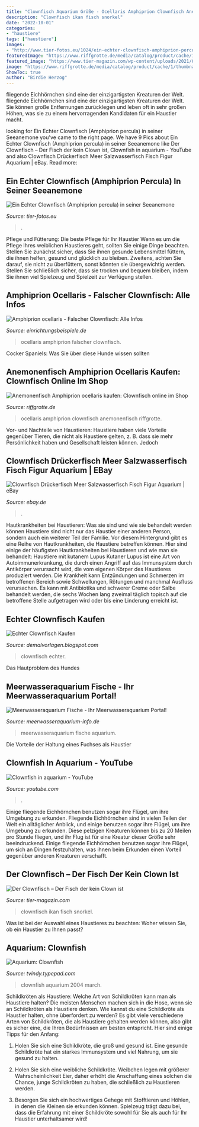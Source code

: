 ```yaml
---
title: "Clownfisch Aquarium Größe - Ocellaris Amphiprion Clownfisch Anemonenfisch Riffgrotte"
description: "Clownfisch ikan fisch snorkel"
date: "2022-10-01"
categories:
- "haustiere"
tags: ["haustiere"]
images:
- "http://www.tier-fotos.eu/1024/ein-echter-clownfisch-amphiprion-percula-1691.jpg"
featuredImage: "https://www.riffgrotte.de/media/catalog/product/cache/1/thumbnail/600x/c871486218f810da04ba4320b02f2f61/o/c/ocelaris_1.jpg"
featured_image: "https://www.tier-magazin.com/wp-content/uploads/2021/06/clownfisch-aquarium.jpg"
image: "https://www.riffgrotte.de/media/catalog/product/cache/1/thumbnail/600x/c871486218f810da04ba4320b02f2f61/o/c/ocelaris_1.jpg"
ShowToc: true
author: "Birdie Herzog"
---
```



fliegende Eichhörnchen sind eine der einzigartigsten Kreaturen der Welt.
fliegende Eichhörnchen sind eine der einzigartigsten Kreaturen der Welt. Sie können große Entfernungen zurücklegen und leben oft in sehr großen Höhen, was sie zu einem hervorragenden Kandidaten für ein Haustier macht.

	

		
looking for Ein Echter Clownfisch (Amphiprion percula) in seiner Seeanemone you've came to the right page. We have 9 Pics about Ein Echter Clownfisch (Amphiprion percula) in seiner Seeanemone like Der Clownfisch – Der Fisch der kein Clown ist, Clownfish in aquarium - YouTube and also Clownfisch Drückerfisch Meer Salzwasserfisch Fisch Figur Aquarium | eBay. Read more:
		
    
## Ein Echter Clownfisch (Amphiprion Percula) In Seiner Seeanemone

<img loading=lazy src="http://www.tier-fotos.eu/1024/ein-echter-clownfisch-amphiprion-percula-1691.jpg" onerror="this.onerror=null;this.src='https://tse2.mm.bing.net/th?id=OIP.c1sk-uU9f69blrEW82d3nwHaE7&amp;pid=15.1';" alt="Ein Echter Clownfisch (Amphiprion percula) in seiner Seeanemone">

_Source: tier-fotos.eu_

>. 

	

Pflege und Fütterung: Die beste Pflege für Ihr Haustier
Wenn es um die Pflege Ihres weiblichen Haustieres geht, sollten Sie einige Dinge beachten. Stellen Sie zunächst sicher, dass Sie ihnen gesunde Lebensmittel füttern, die ihnen helfen, gesund und glücklich zu bleiben. Zweitens, achten Sie darauf, sie nicht zu überfüttern, sonst könnten sie übergewichtig werden. Stellen Sie schließlich sicher, dass sie trocken und bequem bleiben, indem Sie ihnen viel Spielzeug und Spielzeit zur Verfügung stellen.

    
## Amphiprion Ocellaris - Falscher Clownfisch: Alle Infos

<img loading=lazy src="https://www.einrichtungsbeispiele.de/16to9/w1920/images_26668/aquarium-einrichten-mit-falscher-clown---anemonenfisch---amphiprion-ocellaris__3dbfc4664e8d4b6bd6f8fadad9f82e3f.jpg" onerror="this.onerror=null;this.src='https://tse4.mm.bing.net/th?id=OIP.-XK6ZILJ_uENuxe8IE2ZLwHaEK&amp;pid=15.1';" alt="Amphiprion ocellaris - Falscher Clownfisch: Alle Infos">

_Source: einrichtungsbeispiele.de_

>ocellaris amphiprion falscher clownfisch. 

	

Cocker Spaniels: Was Sie über diese Hunde wissen sollten

    
## Anemonenfisch Amphiprion Ocellaris Kaufen: Clownfisch Online Im Shop

<img loading=lazy src="https://www.riffgrotte.de/media/catalog/product/cache/1/thumbnail/600x/c871486218f810da04ba4320b02f2f61/o/c/ocelaris_1.jpg" onerror="this.onerror=null;this.src='https://tse1.mm.bing.net/th?id=OIP.V_3e958rTyT5PSkK5Qt3zgHaE_&amp;pid=15.1';" alt="Anemonenfisch Amphiprion ocellaris kaufen: Clownfisch online im Shop">

_Source: riffgrotte.de_

>ocellaris amphiprion clownfisch anemonenfisch riffgrotte. 

	

Vor- und Nachteile von Haustieren: Haustiere haben viele Vorteile gegenüber Tieren, die nicht als Haustiere gelten, z. B. dass sie mehr Persönlichkeit haben und Gesellschaft leisten können. Jedoch

    
## Clownfisch Drückerfisch Meer Salzwasserfisch Fisch Figur Aquarium | EBay

<img loading=lazy src="https://world-megastore.de/pics/Euros/799.jpg" onerror="this.onerror=null;this.src='https://tse4.mm.bing.net/th?id=OIP.ygD1fshL5SIqfty68qnpNwHaJ3&amp;pid=15.1';" alt="Clownfisch Drückerfisch Meer Salzwasserfisch Fisch Figur Aquarium | eBay">

_Source: ebay.de_

>. 

	

Hautkrankheiten bei Haustieren: Was sie sind und wie sie behandelt werden können
Haustiere sind nicht nur das Haustier einer anderen Person, sondern auch ein weiterer Teil der Familie. Vor diesem Hintergrund gibt es eine Reihe von Hautkrankheiten, die Haustiere betreffen können. Hier sind einige der häufigsten Hautkrankheiten bei Haustieren und wie man sie behandelt:
Haustiere mit kutanem Lupus
Kutaner Lupus ist eine Art von Autoimmunerkrankung, die durch einen Angriff auf das Immunsystem durch Antikörper verursacht wird, die vom eigenen Körper des Haustieres produziert werden. Die Krankheit kann Entzündungen und Schmerzen im betroffenen Bereich sowie Schwellungen, Rötungen und manchmal Ausfluss verursachen. Es kann mit Antibiotika und schwerer Creme oder Salbe behandelt werden, die sechs Wochen lang zweimal täglich topisch auf die betroffene Stelle aufgetragen wird oder bis eine Linderung erreicht ist.

    
## Echter Clownfisch Kaufen

<img loading=lazy src="https://c8.alamy.com/compde/t7c5pd/tropische-sea-anemone-und-clownfisch-amphiprion-percula-in-marine-aquarium-t7c5pd.jpg" onerror="this.onerror=null;this.src='https://tse2.mm.bing.net/th?id=OIP.I53ME8b-otRQWkNJFUA19wHaFc&amp;pid=15.1';" alt="Echter Clownfisch Kaufen">

_Source: demalvorlagen.blogspot.com_

>clownfisch echter. 

	

Das Hautproblem des Hundes

    
## Meerwasseraquarium Fische - Ihr Meerwasseraquarium Portal!

<img loading=lazy src="http://meerwasseraquarium-info.de/wp-content/uploads/2015/12/cropped-clownfish-426567_1280-300x300.jpg" onerror="this.onerror=null;this.src='https://tse3.mm.bing.net/th?id=OIP.5LR5yzuwbWfaXliGHVOJPAAAAA&amp;pid=15.1';" alt="Meerwasseraquarium Fische - Ihr Meerwasseraquarium Portal!">

_Source: meerwasseraquarium-info.de_

>meerwasseraquarium fische aquarium. 

	

Die Vorteile der Haltung eines Fuchses als Haustier

    
## Clownfish In Aquarium - YouTube

<img loading=lazy src="https://i.ytimg.com/vi/7vbiaFPdggs/maxresdefault.jpg" onerror="this.onerror=null;this.src='https://tse4.mm.bing.net/th?id=OIP.TE2P-Gum9L4eO7rwdNRHMAHaEK&amp;pid=15.1';" alt="Clownfish in aquarium - YouTube">

_Source: youtube.com_

>. 

	

Einige fliegende Eichhörnchen benutzen sogar ihre Flügel, um ihre Umgebung zu erkunden.
Fliegende Eichhörnchen sind in vielen Teilen der Welt ein alltäglicher Anblick, und einige benutzen sogar ihre Flügel, um ihre Umgebung zu erkunden. Diese pelzigen Kreaturen können bis zu 20 Meilen pro Stunde fliegen, und ihr Flug ist für eine Kreatur dieser Größe sehr beeindruckend. Einige fliegende Eichhörnchen benutzen sogar ihre Flügel, um sich an Dingen festzuhalten, was ihnen beim Erkunden einen Vorteil gegenüber anderen Kreaturen verschafft.

    
## Der Clownfisch – Der Fisch Der Kein Clown Ist

<img loading=lazy src="https://www.tier-magazin.com/wp-content/uploads/2021/06/clownfisch-aquarium.jpg" onerror="this.onerror=null;this.src='https://tse4.mm.bing.net/th?id=OIP.-r8AdgWPSZN3e3U-EUiDJQHaE7&amp;pid=15.1';" alt="Der Clownfisch – Der Fisch der kein Clown ist">

_Source: tier-magazin.com_

>clownfisch ikan fisch snorkel. 

	

Was ist bei der Auswahl eines Haustieres zu beachten: Woher wissen Sie, ob ein Haustier zu Ihnen passt?

    
## Aquarium: Clownfish

<img loading=lazy src="https://tvindy.typepad.com/photos/aquarium/clownfish.JPG" onerror="this.onerror=null;this.src='https://tse2.mm.bing.net/th?id=OIP.egQ4izlgKcm_CaH97lKxZwHaFj&amp;pid=15.1';" alt="Aquarium: Clownfish">

_Source: tvindy.typepad.com_

>clownfish aquarium 2004 march. 

	

Schildkröten als Haustiere: Welche Art von Schildkröten kann man als Haustiere halten?
Die meisten Menschen machen sich in die Hose, wenn sie an Schildkröten als Haustiere denken. Wie kannst du eine Schildkröte als Haustier halten, ohne überfordert zu werden? Es gibt viele verschiedene Arten von Schildkröten, die als Haustiere gehalten werden können, also gibt es sicher eine, die Ihren Bedürfnissen am besten entspricht. Hier sind einige Tipps für den Anfang:
1. Holen Sie sich eine Schildkröte, die groß und gesund ist. Eine gesunde Schildkröte hat ein starkes Immunsystem und viel Nahrung, um sie gesund zu halten.

2. Holen Sie sich eine weibliche Schildkröte. Weibchen legen mit größerer Wahrscheinlichkeit Eier, daher erhöht die Anschaffung eines solchen die Chance, junge Schildkröten zu haben, die schließlich zu Haustieren werden.

3. Besorgen Sie sich ein hochwertiges Gehege mit Stofftieren und Höhlen, in denen die Kleinen sie erkunden können. Spielzeug trägt dazu bei, dass die Erfahrung mit einer Schildkröte sowohl für Sie als auch für Ihr Haustier unterhaltsamer wird!

